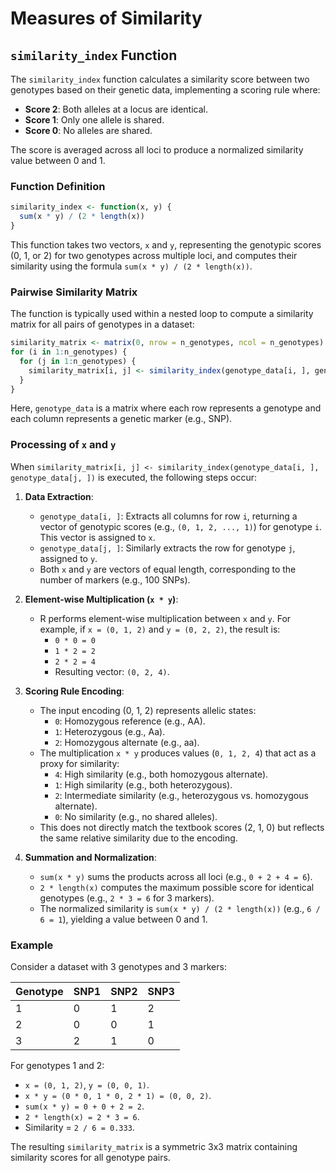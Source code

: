 # Measures of Similarity

## `similarity_index` Function

The `similarity_index` function calculates a similarity score between two genotypes based on their genetic data, implementing a scoring rule where:
- **Score 2**: Both alleles at a locus are identical.
- **Score 1**: Only one allele is shared.
- **Score 0**: No alleles are shared.

The score is averaged across all loci to produce a normalized similarity value between 0 and 1.

### Function Definition

```r
similarity_index <- function(x, y) {
  sum(x * y) / (2 * length(x))
}
```

This function takes two vectors, `x` and `y`, representing the genotypic scores (0, 1, or 2) for two genotypes across multiple loci, and computes their similarity using the formula `sum(x * y) / (2 * length(x))`.

### Pairwise Similarity Matrix

The function is typically used within a nested loop to compute a similarity matrix for all pairs of genotypes in a dataset:

```r
similarity_matrix <- matrix(0, nrow = n_genotypes, ncol = n_genotypes)
for (i in 1:n_genotypes) {
  for (j in 1:n_genotypes) {
    similarity_matrix[i, j] <- similarity_index(genotype_data[i, ], genotype_data[j, ])
  }
}
```

Here, `genotype_data` is a matrix where each row represents a genotype and each column represents a genetic marker (e.g., SNP).

### Processing of `x` and `y`

When `similarity_matrix[i, j] <- similarity_index(genotype_data[i, ], genotype_data[j, ])` is executed, the following steps occur:

1. **Data Extraction**:
   - `genotype_data[i, ]`: Extracts all columns for row `i`, returning a vector of genotypic scores (e.g., `(0, 1, 2, ..., 1)`) for genotype `i`. This vector is assigned to `x`.
   - `genotype_data[j, ]`: Similarly extracts the row for genotype `j`, assigned to `y`.
   - Both `x` and `y` are vectors of equal length, corresponding to the number of markers (e.g., 100 SNPs).

2. **Element-wise Multiplication (`x * y`)**:
   - R performs element-wise multiplication between `x` and `y`. For example, if `x = (0, 1, 2)` and `y = (0, 2, 2)`, the result is:
     - `0 * 0 = 0`
     - `1 * 2 = 2`
     - `2 * 2 = 4`
     - Resulting vector: `(0, 2, 4)`.

3. **Scoring Rule Encoding**:
   - The input encoding (0, 1, 2) represents allelic states:
     - `0`: Homozygous reference (e.g., AA).
     - `1`: Heterozygous (e.g., Aa).
     - `2`: Homozygous alternate (e.g., aa).
   - The multiplication `x * y` produces values (`0, 1, 2, 4`) that act as a proxy for similarity:
     - `4`: High similarity (e.g., both homozygous alternate).
     - `1`: High similarity (e.g., both heterozygous).
     - `2`: Intermediate similarity (e.g., heterozygous vs. homozygous alternate).
     - `0`: No similarity (e.g., no shared alleles).
   - This does not directly match the textbook scores (2, 1, 0) but reflects the same relative similarity due to the encoding.

4. **Summation and Normalization**:
   - `sum(x * y)` sums the products across all loci (e.g., `0 + 2 + 4 = 6`).
   - `2 * length(x)` computes the maximum possible score for identical genotypes (e.g., `2 * 3 = 6` for 3 markers).
   - The normalized similarity is `sum(x * y) / (2 * length(x))` (e.g., `6 / 6 = 1`), yielding a value between 0 and 1.

### Example

Consider a dataset with 3 genotypes and 3 markers:

| Genotype | SNP1 | SNP2 | SNP3 |
|----------|------|------|------|
| 1        | 0    | 1    | 2    |
| 2        | 0    | 0    | 1    |
| 3        | 2    | 1    | 0    |

For genotypes 1 and 2:
- `x = (0, 1, 2)`, `y = (0, 0, 1)`.
- `x * y = (0 * 0, 1 * 0, 2 * 1) = (0, 0, 2)`.
- `sum(x * y) = 0 + 0 + 2 = 2`.
- `2 * length(x) = 2 * 3 = 6`.
- Similarity = `2 / 6 = 0.333`.

The resulting `similarity_matrix` is a symmetric 3x3 matrix containing similarity scores for all genotype pairs.

